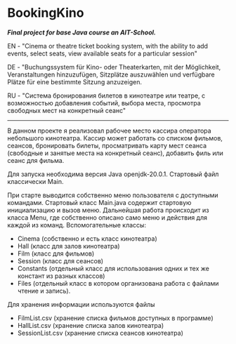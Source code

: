 # BookingKino

**_Final project for base Java course an AIT-School._**

EN - "Cinema or theatre ticket booking system, with the ability to add events, select seats, 
view available seats for a particular session"

DE - "Buchungssystem für Kino- oder Theaterkarten, mit der Möglichkeit, Veranstaltungen hinzuzufügen, 
Sitzplätze auszuwählen und verfügbare Plätze für eine bestimmte Sitzung anzuzeigen.

RU - "Система бронирования билетов в кинотеатре или театре, с возможностью добавления событий, 
выбора места, просмотра свободных мест на конкретный сеанс"

______________________________________
 В данном проекте я реализовал рабочее место кассира оператора небольшого кинотеатра. Кассир может 
 работать со списком фильмов, сеансов, бронировать билеты, просматривать карту мест сеанса 
 (свободные и занятые места на конкретный сеанс), добавить филь или сеанс для фильма.
 
Для запуска необходима версия Java openjdk-20.0.1.
Стартовый файл классически Main.

При старте выводится собственно меню пользователя с доступными командами.
Стартовый класс Main.java содержит стартовую инициализацию и вызов меню. Дальнейшая работа 
происходит из класса Menu, где собственно описано само меню и действия для каждой из команд.
Вспомогательные классы:
* Cinema (собственно и есть класс кинотеатра)
* Hall (класс для залов кинотеатра)
* Film (класс для фильмов)
* Session (класс для сеансов)
* Constants (отдельный класс для использования одних и тех же констант из разных классов)
* Files (отдельный класс в котором организована работа с файлами чтение и запись).


Для хранения информации используются файлы
* FilmList.csv (хранение списка фильмов доступных в программе)
* HallList.csv (хранение списка залов кинотеатра)
* SessionList.csv (хранение списка сеансов кинотеатра)
